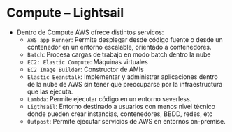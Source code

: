 # Compute – Lightsail
- Dentro de Compute AWS ofrece distintos servicos:
  - `AWS app Runner`: Permite desplegar desde código fuente o desde un contenedor en un entorno escalable, orientado a contenedores.
  - `Batch`: Procesa cargas de trabajo en modo batch dentro la nube
  - `EC2: Elastic Compute`: Máquinas virtuales
  - `EC2 Image Builder`: Constructor de AMIs
  - `Elastic Beanstalk`: Implementar y administrar aplicaciones dentro de la nube de AWS sin tener que preocuparse por la infraestructura que las ejecuta.
  - `Lambda`: Permite ejecutar código en un entorno severless.
  - `Ligthsail`: Entorno destinado a usuarios con menos nivel técnico donde pueden crear instancias, contenedores, BBDD, redes, etc
  - `Outpost`: Permite ejecutar servicios de AWS en entornos on-premise.

